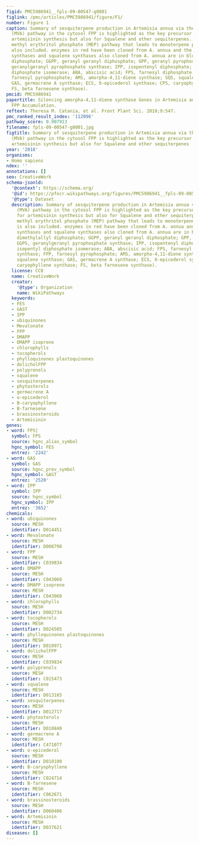 ```yaml
---
figid: PMC5986941__fpls-09-00547-g0001
figlink: /pmc/articles/PMC5986941/figure/F1/
number: Figure 1
caption: Summary of sesquiterpene production in Artemisia annua via the mevalonate
  (MVA) pathway in the cytosol FPP is highlighted as the key precursor not only for
  artemisinin synthesis but also for Squalene and other sequiterpenes. The plastidial
  methyl erythritol phosphate (MEP) pathway that leads to monoterpene production is
  also included. enzymes in red have been cloned from A. annua and the sesquiterpene
  synthases and squalene synthases also cloned from A. annua are in blue (DMAPP, dimethylallyl
  diphosphate; GGPP, geranyl geranyl diphosphate; GPP, geranyl pyrophosphate; GGPS,
  geranylgeranyl pyrophosphate synthase; IPP, isopentenyl diphosphate; IDI, isopentyl
  diphosphate isomerase; ABA, abscisic acid; FPS, farnesyl diphosphate synthase; FPP,
  farnesyl pyrophosphate; AMS, amorpha-4,11-diene synthase; SQS, squalene synthase;
  GAS, germacrene A synthase; ECS, δ-epicederol synthase; CPS, caryophyllene synthase;
  FS, beta farnesene synthase).
pmcid: PMC5986941
papertitle: Silencing amorpha-4,11-diene synthase Genes in Artemisia annua Leads to
  FPP Accumulation.
reftext: Theresa M. Catania, et al. Front Plant Sci. 2018;9:547.
pmc_ranked_result_index: '112096'
pathway_score: 0.907913
filename: fpls-09-00547-g0001.jpg
figtitle: Summary of sesquiterpene production in Artemisia annua via the mevalonate
  (MVA) pathway in the cytosol FPP is highlighted as the key precursor not only for
  artemisinin synthesis but also for Squalene and other sequiterpenes
year: '2018'
organisms:
- Homo sapiens
ndex: ''
annotations: []
seo: CreativeWork
schema-jsonld:
  '@context': https://schema.org/
  '@id': https://pfocr.wikipathways.org/figures/PMC5986941__fpls-09-00547-g0001.html
  '@type': Dataset
  description: Summary of sesquiterpene production in Artemisia annua via the mevalonate
    (MVA) pathway in the cytosol FPP is highlighted as the key precursor not only
    for artemisinin synthesis but also for Squalene and other sequiterpenes. The plastidial
    methyl erythritol phosphate (MEP) pathway that leads to monoterpene production
    is also included. enzymes in red have been cloned from A. annua and the sesquiterpene
    synthases and squalene synthases also cloned from A. annua are in blue (DMAPP,
    dimethylallyl diphosphate; GGPP, geranyl geranyl diphosphate; GPP, geranyl pyrophosphate;
    GGPS, geranylgeranyl pyrophosphate synthase; IPP, isopentenyl diphosphate; IDI,
    isopentyl diphosphate isomerase; ABA, abscisic acid; FPS, farnesyl diphosphate
    synthase; FPP, farnesyl pyrophosphate; AMS, amorpha-4,11-diene synthase; SQS,
    squalene synthase; GAS, germacrene A synthase; ECS, δ-epicederol synthase; CPS,
    caryophyllene synthase; FS, beta farnesene synthase).
  license: CC0
  name: CreativeWork
  creator:
    '@type': Organization
    name: WikiPathways
  keywords:
  - FES
  - GAST
  - IPP
  - ubiquinones
  - Mevalonate
  - FPP
  - DMAPP
  - DMAPP isoprene
  - chlorophylls
  - tocopherols
  - phylloquinones plastoquinones
  - dolicholFPP
  - polyprenols
  - squalene
  - sesquiterpenes
  - phytosterols
  - germacrene A
  - o-epicederol
  - B-caryophyllene
  - B-farnesene
  - brassinosteroids
  - Artemisinin
genes:
- word: FPS|
  symbol: FPS
  source: hgnc_alias_symbol
  hgnc_symbol: FES
  entrez: '2242'
- word: GAS
  symbol: GAS
  source: hgnc_prev_symbol
  hgnc_symbol: GAST
  entrez: '2520'
- word: IPP
  symbol: IPP
  source: hgnc_symbol
  hgnc_symbol: IPP
  entrez: '3652'
chemicals:
- word: ubiquinones
  source: MESH
  identifier: D014451
- word: Mevalonate
  source: MESH
  identifier: D008798
- word: FPP
  source: MESH
  identifier: C039834
- word: DMAPP
  source: MESH
  identifier: C043060
- word: DMAPP isoprene
  source: MESH
  identifier: C043060
- word: chlorophylls
  source: MESH
  identifier: D002734
- word: tocopherols
  source: MESH
  identifier: D024505
- word: phylloquinones plastoquinones
  source: MESH
  identifier: D010971
- word: dolicholFPP
  source: MESH
  identifier: C039834
- word: polyprenols
  source: MESH
  identifier: C015473
- word: squalene
  source: MESH
  identifier: D013185
- word: sesquiterpenes
  source: MESH
  identifier: D012717
- word: phytosterols
  source: MESH
  identifier: D010840
- word: germacrene A
  source: MESH
  identifier: C471077
- word: o-epicederol
  source: MESH
  identifier: D010100
- word: B-caryophyllene
  source: MESH
  identifier: C024714
- word: B-farnesene
  source: MESH
  identifier: C062671
- word: brassinosteroids
  source: MESH
  identifier: D060406
- word: Artemisinin
  source: MESH
  identifier: D037621
diseases: []
---
```

